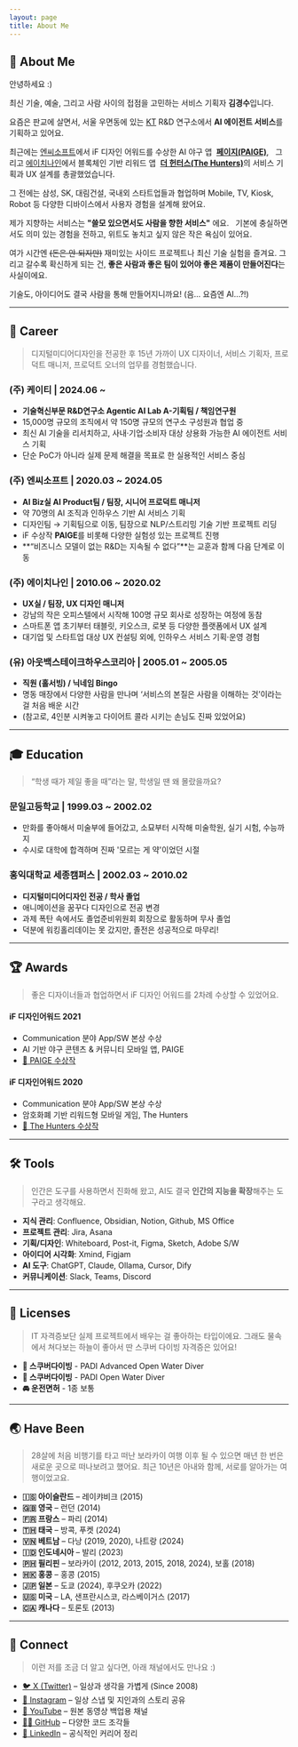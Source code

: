 ```yaml
---
layout: page
title: About Me
---
```


## 👋 About Me

안녕하세요 :)  

최신 기술, 예술, 그리고 사람 사이의 접점을 고민하는 서비스 기획자 **김경수**입니다.

요즘은 판교에 살면서, 서울 우면동에 있는 [KT](https://corp.kt.com/) R&D 연구소에서 **AI 에이전트 서비스**를 기획하고 있어요.

최근에는 [엔씨소프트](http://kr.ncsoft.com/korean/?ref=kimtoma)에서 iF 디자인 어워드를 수상한 AI 야구 앱  [**페이지(PAIGE)**](https://ifdesign.com/en/winner-ranking/project/paige/295159),  
그리고 [에이치나인](https://hnine.com/)에서 블록체인 기반 리워드 앱  [**더 헌터스(The Hunters)**](https://ifdesign.com/en/winner-ranking/project/mossland-the-hunters/274510)의 서비스 기획과 UX 설계를 총괄했었습니다.

그 전에는 삼성, SK, 대림건설, 국내외 스타트업들과 협업하며 Mobile, TV, Kiosk, Robot 등 다양한 디바이스에서 사용자 경험을 설계해 왔어요.

제가 지향하는 서비스는 **"쓸모 있으면서도 사람을 향한 서비스"** 에요.  
기본에 충실하면서도 의미 있는 경험을 전하고, 위트도 놓치고 싶지 않은 작은 욕심이 있어요.

여가 시간엔 ~~(돈은 안 되지만)~~ 재미있는 사이드 프로젝트나 최신 기술 실험을 즐겨요.
그리고 갈수록 확신하게 되는 건, **좋은 사람과 좋은 팀이 있어야 좋은 제품이 만들어진다**는 사실이에요.

기술도, 아이디어도 결국 사람을 통해 만들어지니까요! 
(음... 요즘엔 AI...?!)


---

## 📍 Career

> 디지털미디어디자인을 전공한 후 15년 가까이 UX 디자이너, 서비스 기획자, 프로덕트 매니저, 프로덕트 오너의 업무를 경험했습니다.

### (주) 케이티 | 2024.06 ~  

- **기술혁신부문 R&D연구소 Agentic AI Lab A-기획팀 / 책임연구원**  
- 15,000명 규모의 조직에서 약 150명 규모의 연구소 구성원과 협업 중  
- 최신 AI 기술을 리서치하고, 사내·기업·소비자 대상 상용화 가능한 AI 에이전트 서비스 기획  
- 단순 PoC가 아니라 실제 문제 해결을 목표로 한 실용적인 서비스 중심


### (주) 엔씨소프트 | 2020.03 ~ 2024.05  

- **AI Biz실 AI Product팀 / 팀장, 시니어 프로덕트 매니저**  
- 약 70명의 AI 조직과 인하우스 기반 AI 서비스 기획  
- 디자인팀 → 기획팀으로 이동, 팀장으로 NLP/스트리밍 기술 기반 프로젝트 리딩  
- iF 수상작 **PAIGE**를 비롯해 다양한 실험성 있는 프로젝트 진행  
- **“비즈니스 모델이 없는 R&D는 지속될 수 없다”**는 교훈과 함께 다음 단계로 이동


### (주) 에이치나인 | 2010.06 ~ 2020.02  

- **UX실 / 팀장, UX 디자인 매니저**  
- 강남의 작은 오피스텔에서 시작해 100명 규모 회사로 성장하는 여정에 동참  
- 스마트폰 앱 초기부터 태블릿, 키오스크, 로봇 등 다양한 플랫폼에서 UX 설계  
- 대기업 및 스타트업 대상 UX 컨설팅 외에, 인하우스 서비스 기획·운영 경험


### (유) 아웃백스테이크하우스코리아 | 2005.01 ~ 2005.05  

- **직원 (홀서빙) / 닉네임 Bingo**  
- 명동 매장에서 다양한 사람을 만나며 ‘서비스의 본질은 사람을 이해하는 것’이라는 걸 처음 배운 시간  
- (참고로, 4인분 시켜놓고 다이어트 콜라 시키는 손님도 진짜 있었어요)

---
## 🎓 Education
  
> “학생 때가 제일 좋을 때”라는 말, 학생일 땐 왜 몰랐을까요?

### 문일고등학교 | 1999.03 ~ 2002.02
- 만화를 좋아해서 미술부에 들어갔고, 소묘부터 시작해 미술학원, 실기 시험, 수능까지  
- 수시로 대학에 합격하며 진짜 '모르는 게 약'이었던 시절

### 홍익대학교 세종캠퍼스 | 2002.03 ~ 2010.02
- **디지털미디어디자인 전공 / 학사 졸업**
- 애니메이션을 꿈꾸다 디자인으로 전공 변경  
- 과제 폭탄 속에서도 졸업준비위원회 회장으로 활동하며 무사 졸업  
- 덕분에 워킹홀리데이는 못 갔지만, 졸전은 성공적으로 마무리!  

---
## 🏆 Awards

> 좋은 디자이너들과 협업하면서 iF 디자인 어워드를 2차례 수상할 수 있었어요.

#### iF 디자인어워드 2021  
- Communication 분야 App/SW 본상 수상
- AI 기반 야구 콘텐츠 & 커뮤니티 모바일 앱, PAIGE
- [🔗 PAIGE 수상작](https://ifdesign.com/en/winner-ranking/project/paige/295159)

#### iF 디자인어워드 2020  
- Communication 분야 App/SW 본상 수상 
- 암호화폐 기반 리워드형 모바일 게임, The Hunters
- [🔗 The Hunters 수상작](https://ifdesign.com/en/winner-ranking/project/mossland-the-hunters/274510)

---
## 🛠️ Tools

> 인간은 도구를 사용하면서 진화해 왔고, AI도 결국 **인간의 지능을 확장**해주는 도구라고 생각해요.

- **지식 관리**: Confluence, Obsidian, Notion, Github, MS Office  
- **프로젝트 관리**: Jira, Asana  
- **기획/디자인**: Whiteboard, Post-it, Figma, Sketch, Adobe S/W  
- **아이디어 시각화**: Xmind, Figjam
- **AI 도구**: ChatGPT, Claude, Ollama, Cursor, Dify
- **커뮤니케이션**: Slack, Teams, Discord

---
## 🪪 Licenses

> IT 자격증보단 실제 프로젝트에서 배우는 걸 좋아하는 타입이에요. 그래도 물속에서 쳐다보는 하늘이 좋아서 딴 스쿠버 다이빙 자격증은 있어요!

- **🤿 스쿠버다이빙** - PADI Advanced Open Water Diver
- **🤿 스쿠버다이빙** - PADI Open Water Diver  
- **🚘 운전면허** - 1종 보통

---
## 🌏 Have Been

> 28살에 처음 비행기를 타고 떠난 보라카이 여행 이후 될 수 있으면 매년 한 번은 새로운 곳으로 떠나보려고 했어요. 최근 10년은 아내와 함께, 서로를 알아가는 여행이었고요.

- **🇮🇸 아이슬란드** – 레이캬비크 (2015)  
- **🇬🇧 영국** – 런던 (2014)  
- **🇫🇷 프랑스** – 파리 (2014)  
- **🇹🇭 태국** – 방콕, 푸켓 (2024)  
- **🇻🇳 베트남** – 다낭 (2019, 2020), 나트랑 (2024)  
- **🇮🇩 인도네시아** – 발리 (2023)  
- **🇵🇭 필리핀** – 보라카이 (2012, 2013, 2015, 2018, 2024), 보홀 (2018)  
- **🇭🇰 홍콩** – 홍콩 (2015)  
- **🇯🇵 일본** – 도쿄 (2024), 후쿠오카 (2022)  
- **🇺🇸 미국** – LA, 샌프란시스코, 라스베이거스 (2017)  
- **🇨🇦 캐나다** – 토론토 (2013)  

---
## 🔗 Connect

> 이런 저를 조금 더 알고 싶다면, 아래 채널에서도 만나요 :)

- [🐦 X (Twitter)](https://x.com/kimtoma) – 일상과 생각을 가볍게 (Since 2008)  
- [📸 Instagram](https://www.instagram.com/kimtoma) – 일상 스냅 및 지인과의 스토리 공유  
- [🎥 YouTube](https://www.youtube.com/@kimtoma) – 원본 동영상 백업용 채널  
- [🧑‍💻 GitHub](https://github.com/kimtoma) – 다양한 코드 조각들  
- [💼 LinkedIn](https://www.linkedin.com/in/kimkyungsoo/) – 공식적인 커리어 정리